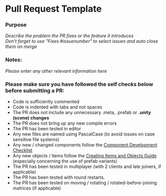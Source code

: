 # Pull Request Template

### Purpose
_Describe the problem the PR fixes or the feature it introduces_<br>
_Don't forget to use "Fixes #issuenumber" to select issues and auto close them on merge_

### Notes:
_Please enter any other relevant information here_

### Please make sure you have followed the self checks below before submitting a PR:

- Code is sufficiently commented
- Code is indented with tabs and not spaces
- The PR does not include any unnecessary .meta, .prefab or <b>.unity (scene) changes</b>
- The PR does not bring up any new compile errors
- The PR has been tested in editor
- Any new files are named using PascalCase (to avoid issues on case sensitive file systems)
- Any new / changed components follow the [Component Development Checklist](https://github.com/unitystation/unitystation/wiki/Component-Development-Checklist)
- Any new objects / items follow the [Creating Items and Objects Guide](https://github.com/unitystation/unitystation/wiki/Creating-Items-and-Objects%3A-Now-With-Prefab-Variants) (especially concerning the use of prefab variants)
- The PR has been tested in multiplayer (with 2 clients and late joiners, if applicable)
- The PR has been tested with round restarts.
- The PR has been tested on moving / rotating / rotated-before-joining matrices (if applicable)
